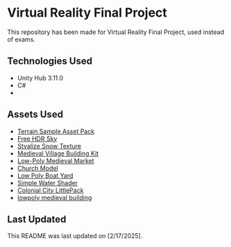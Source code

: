# Virtual Reality Final Project
This repository has been made for Virtual Reality Final Project, used instead of exams.

## Technologies Used
- Unity Hub 3.11.0
- C#
- 

## Assets Used
- [Terrain Sample Asset Pack](https://assetstore.unity.com/packages/3d/environments/landscapes/terrain-sample-asset-pack-145808)
- [Free HDR Sky](https://assetstore.unity.com/packages/2d/textures-materials/sky/free-hdr-sky-61217)
- [Styalize Snow Texture](https://assetstore.unity.com/packages/2d/textures-materials/water/stylize-snow-texture-153579)
- [Medieval Village Building Kit
](https://assetstore.unity.com/packages/3d/environments/medieval-village-building-kit-116540)
- [Low-Poly Medieval Market](https://assetstore.unity.com/packages/3d/environments/low-poly-medieval-market-262473)
- [Church Model](https://assetstore.unity.com/packages/3d/environments/historic/church-model-110307)
- [Low Poly Boat Yard](https://assetstore.unity.com/packages/3d/props/exterior/low-poly-boat-yard-128856)
- [Simple Water Shader](https://assetstore.unity.com/packages/2d/textures-materials/water/simple-water-shader-urp-191449)
- [Colonial City LittlePack](https://assetstore.unity.com/packages/p/colonial-city-littlepack-163089)
- [lowpoly medieval building](https://assetstore.unity.com/packages/3d/environments/historic/lowpoly-medieval-buildings-58289)

## Last Updated
This README was last updated on [2/17/2025].
